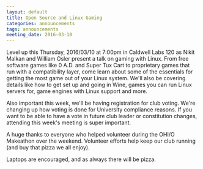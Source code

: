 ```yaml
---
layout: default
title: Open Source and Linux Gaming
categories: announcements
tags: announcements
meeting_date: 2016-03-10
---
```


Level up this Thursday, 2016/03/10 at 7:00pm in Caldwell Labs 120 as Nikit
Malkan and William Osler present a talk on gaming with Linux. From free software
games like 0 A.D. and Super Tux Cart to proprietary games that run with a
compatibility layer, come learn about some of the essentials for getting the
most game out of your Linux system. We'll also be covering details like how to
get set up and going in Wine, games you can run Linux servers for, game engines
with Linux support and more.

Also important this week, we'll be having registration for club voting. We're
changing up how voting is done for University compliance reasons. If you want to
be able to have a vote in future club leader or constitution changes, attending
this week's meeting is super important.

A huge thanks to everyone who helped volunteer during the OHI/O Makeathon over
the weekend. Volunteer efforts help keep our club running (and buy that pizza we
all enjoy).

Laptops are encouraged, and as always there will be pizza.
